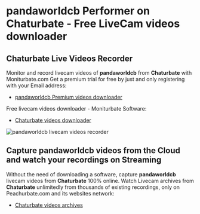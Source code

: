# pandaworldcb Performer on Chaturbate - Free LiveCam videos downloader

## Chaturbate Live Videos Recorder

Monitor and record livecam videos of **pandaworldcb** from **Chaturbate** with Moniturbate.com
Get a premium trial for free by just and only registering with your Email address:
* [pandaworldcb Premium videos downloader](https://moniturbate.com/request-demo-licence-key.html)

Free livecam videos downloader - Moniturbate Software:
* [Chaturbate videos downloader](https://moniturbate.com/moniturbate-download-software.html)

![pandaworldcb livecam videos recorder](https://peachurnet.com/templates/moniturbate-software.png)


## Capture pandaworldcb videos from the Cloud and watch your recordings on Streaming

Without the need of downloading a software, capture **pandaworldcb** livecam videos from **Chaturbate** 100% online.
Watch Livecam archives from **Chaturbate** unlimitedly from thousands of existing recordings, only on Peachurbate.com and its websites network:
* [Chaturbate videos archives](https://peachurnet.com/)